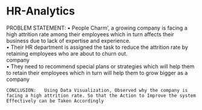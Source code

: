 # HR-Analytics

PROBLEM STATEMENT:
 • People Charm’, a growing company is facing a high attrition rate among 
their employees which in turn affects their business due to lack of expertise 
and experience.     
• Their HR department is assigned the task to reduce the attrition rate by 
retaining employees who are about to churn out.  
company                
• They need to recommend special plans or strategies which will help them to 
retain their employees which in turn will help them to grow bigger as a company





    CONCLUSION:   Using Data Visualization, Observed why the company is facing a high attrition rate. So that the Action to Improve the system Effectively can be Taken Accordingly
